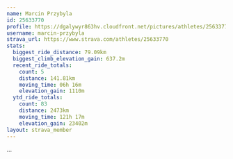 ```yaml
---
name: Marcin Przybyla
id: 25633770
profile: https://dgalywyr863hv.cloudfront.net/pictures/athletes/25633770/12947173/2/large.jpg
username: marcin-przybyla
strava_url: https://www.strava.com/athletes/25633770
stats:
  biggest_ride_distance: 79.09km
  biggest_climb_elevation_gain: 637.2m
  recent_ride_totals:
    count: 5
    distance: 141.81km
    moving_time: 06h 16m
    elevation_gain: 1110m
  ytd_ride_totals:
    count: 83
    distance: 2473km
    moving_time: 121h 17m
    elevation_gain: 23402m
layout: strava_member
--- 
```

...
